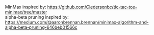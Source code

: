 MinMax inspired by: https://github.com/Cledersonbc/tic-tac-toe-minimax/tree/master \
alpha-beta pruning inspired by: https://medium.com/@aaronbrennan.brennan/minimax-algorithm-and-alpha-beta-pruning-646beb01566c